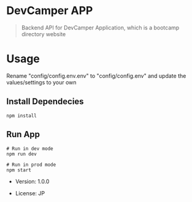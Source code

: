 # DevCamper APP

> Backend API for DevCamper Application, which is a bootcamp directory website

# Usage

Rename "config/config.env.env" to "config/config.env" and update the values/settings to your own

## Install Dependecies

```
npm install
```

## Run App

```
# Run in dev mode
npm run dev

# Run in prod mode
npm start
```

- Version: 1.0.0

- License: JP
